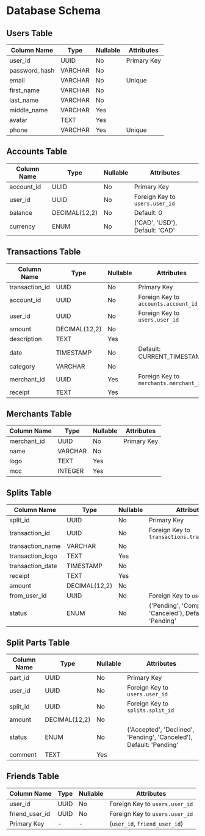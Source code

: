 # Database Schema

## Users Table

| Column Name     | Type      | Nullable | Attributes                 |
|-----------------|-----------|----------|----------------------------|
| user_id         | UUID      | No       | Primary Key                |
| password_hash   | VARCHAR   | No       |                            |
| email           | VARCHAR   | No       | Unique                     |
| first_name      | VARCHAR   | No       |                            |
| last_name       | VARCHAR   | No       |                            |
| middle_name     | VARCHAR   | Yes      |                            |
| avatar          | TEXT      | Yes      |                            |
| phone           | VARCHAR   | Yes      | Unique                     |

## Accounts Table

| Column Name | Type          | Nullable | Attributes                     |
|-------------|---------------|----------|--------------------------------|
| account_id  | UUID          | No       | Primary Key                    |
| user_id     | UUID          | No       | Foreign Key to `users.user_id` |
| balance     | DECIMAL(12,2) | No       | Default: 0                     |
| currency    | ENUM          | No       | ('CAD', 'USD'), Default: 'CAD' |

## Transactions Table

| Column Name    | Type          | Nullable | Attributes                             |
|----------------|---------------|----------|----------------------------------------|
| transaction_id | UUID          | No       | Primary Key                            |
| account_id     | UUID          | No       | Foreign Key to `accounts.account_id`   |
| user_id        | UUID          | No       | Foreign Key to `users.user_id`         |
| amount         | DECIMAL(12,2) | No       |                                        |
| description    | TEXT          | Yes      |                                        |
| date           | TIMESTAMP     | No       | Default: CURRENT_TIMESTAMP             |
| category       | VARCHAR       | No       |                                        |
| merchant_id    | UUID          | Yes      | Foreign Key to `merchants.merchant_id` |
| receipt        | TEXT          | Yes      |                                        |

## Merchants Table

| Column Name     | Type      | Nullable | Attributes                 |
|-----------------|-----------|----------|----------------------------|
| merchant_id     | UUID      | No       | Primary Key                |
| name            | VARCHAR   | No       |                            |
| logo            | TEXT      | Yes      |                            |
| mcc             | INTEGER   | Yes      |                            |

## Splits Table

| Column Name      | Type          | Nullable | Attributes                                               |
|------------------|---------------|----------|----------------------------------------------------------|
| split_id         | UUID          | No       | Primary Key                                              |
| transaction_id   | UUID          | No       | Foreign Key to `transactions.transaction_id`             |
| transaction_name | VARCHAR       | No       |                                                          |
| transaction_logo | TEXT          | Yes      |                                                          |
| transaction_date | TIMESTAMP     | No       |                                                          |
| receipt          | TEXT          | Yes      |                                                          |
| amount           | DECIMAL(12,2) | No       |                                                          |
| from_user_id     | UUID          | No       | Foreign Key to `users.user_id`                           |
| status           | ENUM          | No       | ('Pending', 'Completed', 'Canceled'), Default: 'Pending' |

## Split Parts Table

| Column Name | Type          | Nullable | Attributes                                                          |
|-------------|---------------|----------|---------------------------------------------------------------------|
| part_id     | UUID          | No       | Primary Key                                                         |
| user_id     | UUID          | No       | Foreign Key to `users.user_id`                                      |
| split_id    | UUID          | No       | Foreign Key to `splits.split_id`                                    |
| amount      | DECIMAL(12,2) | No       |                                                                     |
| status      | ENUM          | No       | ('Accepted', 'Declined', 'Pending', 'Canceled'), Default: 'Pending' |
| comment     | TEXT          | Yes      |                                                                     |

## Friends Table

| Column Name    | Type | Nullable | Attributes                     |
|----------------|------|----------|--------------------------------|
| user_id        | UUID | No       | Foreign Key to `users.user_id` |
| friend_user_id | UUID | No       | Foreign Key to `users.user_id` |
| Primary Key    | -    | -        | (`user_id`, `friend_user_id`)  |
